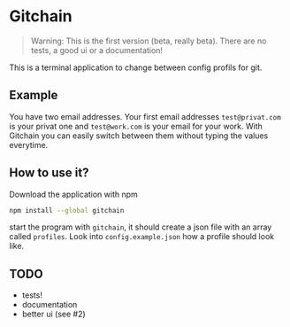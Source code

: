 # Gitchain

> Warning: This is the first version (beta, really beta). There are no tests, a good ui or a documentation!

This is a terminal application to change between config profils for git.

## Example

You have two email addresses. Your first email addresses `test@privat.com` is your privat one and `test@work.com` is your email for your work.
With Gitchain you can easily switch between them without typing the values everytime.

## How to use it?

Download the application with npm

```sh
npm install --global gitchain
```

start the program with `gitchain`, it should create a json file with an array called `profiles`. Look into `config.example.json` how a profile should look like.

## TODO

- tests!
- documentation
- better ui (see #2)